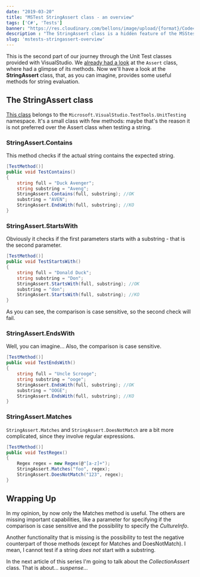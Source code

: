 ```yaml
---
date: "2019-03-20"
title: "MSTest StringAssert class - an overview"
tags: ['C#', 'Tests']
banner: "https://res.cloudinary.com/bellons/image/upload/{format}/Code4IT/Covers/unit-testing-stringassert.jpg"
description : "The StringAssert class is a hidden feature of the MSStest framework. Not so many methods, but they can help you with basic tests with strings."
slug: 'mstests-stringassert-overview'
---
```



This is the second part of our journey through the Unit Test classes provided with VisualStudio. We [already had a look](./mstests-assert-overview "My previous article about the Assert class") at the `Assert` class, where had a glimpse of its methods. Now we'll have a look at the **StringAssert** class, that, as you can imagine, provides some useful methods for string evaluation.

## The StringAssert class

[This class](https://docs.microsoft.com/en-us/dotnet/api/microsoft.visualstudio.testtools.unittesting.stringassert "StringAssert documentation") belongs to the `Microsoft.VisualStudio.TestTools.UnitTesting` namespace. It's a small class with few methods: maybe that's the reason it is not preferred over the Assert class when testing a string.  

### StringAssert.Contains

This method checks if the actual string contains the expected string.

```csharp
[TestMethod()]
public void TestContains()
{
    string full = "Duck Avenger";
    string substring = "Aveng";
    StringAssert.Contains(full, substring); //OK
    substring = "AVEN";
    StringAssert.EndsWith(full, substring); //KO
}
```

### StringAssert.StartsWith

Obviously it checks if the first parameters starts with a substring - that is the second parameter.

```csharp
[TestMethod()]
public void TestStartsWith()
{
    string full = "Donald Duck";
    string substring = "Don";
    StringAssert.StartsWith(full, substring); //OK
    substring = "don";
    StringAssert.StartsWith(full, substring); //KO
}
```

As you can see, the comparison is case sensitive, so the second check will fail.

### StringAssert.EndsWith

Well, you can imagine... Also, the comparison is case sensitive.

```csharp
[TestMethod()]
public void TestEndsWith()
{
    string full = "Uncle Scrooge";
    string substring = "ooge";
    StringAssert.EndsWith(full, substring); //OK
    substring = "OOGE";
    StringAssert.EndsWith(full, substring); //KO
}
```

### StringAssert.Matches

`StringAssert.Matches` and `StringAssert.DoesNotMatch` are a bit more complicated, since they involve regular expressions.

```csharp
[TestMethod()]
public void TestRegex()
{
    Regex regex = new Regex(@"[a-z]+");
    StringAssert.Matches("foo", regex);
    StringAssert.DoesNotMatch("123", regex);
}
```

## Wrapping Up

In my opinion, by now only the Matches method is useful. The others are missing important capabilities, like a parameter for specifying if the comparison is case sensitive and the possibility to specify the _CultureInfo_.  

Another functionality that is missing is the possibility to test the negative counterpart of those methods (except for Matches and DoesNotMatch). I mean, I cannot test if a string _does not_ start with a substring.

In the next article of this series I'm going to talk about the _CollectionAssert_ class. That is about... _suspense..._
